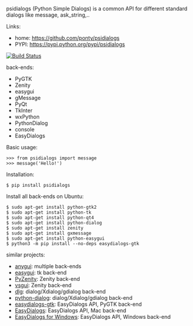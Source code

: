 psidialogs (Python Simple Dialogs) is a common API
for different standard dialogs like message, ask_string,..

Links:
 * home: https://github.com/ponty/psidialogs
 * PYPI: https://pypi.python.org/pypi/psidialogs

[![Build Status](https://travis-ci.org/ponty/psidialogs.svg?branch=master)](https://travis-ci.org/ponty/psidialogs)

back-ends:
 - PyGTK
 - Zenity
 - easygui
 - gMessage
 - PyQt
 - TkInter
 - wxPython
 - PythonDialog
 - console
 - EasyDialogs

Basic usage:
```pycon
>>> from psidialogs import message
>>> message('Hello!')
```


Installation:

```console
$ pip install psidialogs
```

Install all back-ends on Ubuntu:

```console
$ sudo apt-get install python-gtk2
$ sudo apt-get install python-tk
$ sudo apt-get install python-qt4
$ sudo apt-get install python-dialog
$ sudo apt-get install zenity
$ sudo apt-get install gxmessage
$ sudo apt-get install python-easygui
$ python3 -m pip install --no-deps easydialogs-gtk
```

similar projects:
* [anygui](http://anygui.sourceforge.net/): multiple back-ends
* [easygui](http://easygui.sourceforge.net/): tk back-end
* [PyZenity](http://pypi.python.org/pypi/PyZenity): Zenity back-end
* [vsgui](http://pypi.python.org/pypi/vsgui): Zenity back-end
* [dlg](http://pypi.python.org/pypi/dlg): dialog/Xdialog/gdialog  back-end
* [python-dialog](http://pypi.python.org/pypi/pythondialog): dialog/Xdialog/gdialog  back-end
* [easydialogs-gtk](http://pypi.python.org/pypi/easydialogs-gtk): EasyDialogs API, PyGTK back-end
* [EasyDialogs](http://docs.python.org/library/easydialogs.html): EasyDialogs API, Mac back-end
* [EasyDialogs for Windows](http://pypi.python.org/pypi/EasyDialogs%20for%20Windows): EasyDialogs API, Windows back-end
